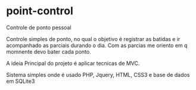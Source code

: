 # point-control
Controle de ponto pessoal

Controle simples de ponto, no qual o objetivo é registrar as batidas e ir acompanhado as parciais durando o dia.
Com as parcias me oriento em q momnente devo bater cada ponto.

A ideia Principal do projeto é aplicar tecnicas de MVC.

Sistema simples onde é usado PHP, Jquery, HTML, CSS3 e base de dados em SQLite3


